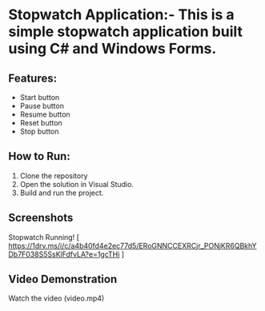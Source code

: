 # Stopwatch Application:- This is a simple stopwatch application built using C# and Windows Forms.

## Features:
- Start button
- Pause button
- Resume button
- Reset button
- Stop button

## How to Run:
1. Clone the repository
2. Open the solution in Visual Studio.
3. Build and run the project.

## Screenshots
Stopwatch Running! [ https://1drv.ms/i/c/a4b40fd4e2ec77d5/ERoGNNCCEXRCjr_PONjKR6QBkhYDb7F038S5SsKlFdfvLA?e=1gcTHi ]

## Video Demonstration
Watch the video (video.mp4)

